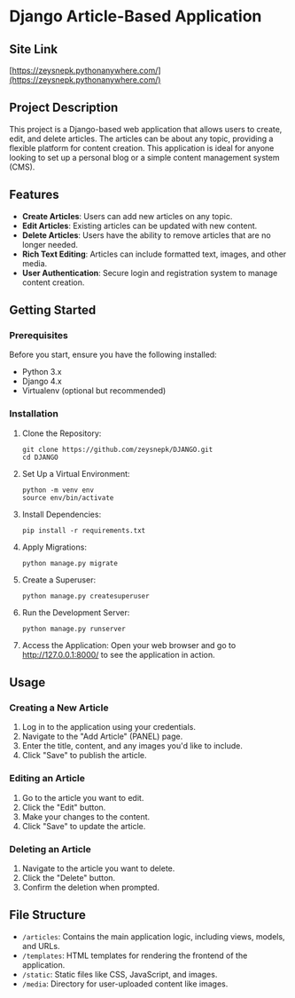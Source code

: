 # Django Article-Based Application

## Site Link
[https://zeysnepk.pythonanywhere.com/](https://zeysnepk.pythonanywhere.com/)

## Project Description
This project is a Django-based web application that allows users to create, edit, and delete articles. The articles can be about any topic, providing a flexible platform for content creation. This application is ideal for anyone looking to set up a personal blog or a simple content management system (CMS).

## Features
- **Create Articles**: Users can add new articles on any topic.
- **Edit Articles**: Existing articles can be updated with new content.
- **Delete Articles**: Users have the ability to remove articles that are no longer needed.
- **Rich Text Editing**: Articles can include formatted text, images, and other media.
- **User Authentication**: Secure login and registration system to manage content creation.

## Getting Started

### Prerequisites
Before you start, ensure you have the following installed:
- Python 3.x
- Django 4.x
- Virtualenv (optional but recommended)

### Installation

1. Clone the Repository:
   ```
   git clone https://github.com/zeysnepk/DJANGO.git
   cd DJANGO
   ```

2. Set Up a Virtual Environment:
   ```
   python -m venv env
   source env/bin/activate
   ```

3. Install Dependencies:
   ```
   pip install -r requirements.txt
   ```

4. Apply Migrations:
   ```
   python manage.py migrate
   ```

5. Create a Superuser:
   ```
   python manage.py createsuperuser
   ```

6. Run the Development Server:
   ```
   python manage.py runserver
   ```

7. Access the Application:
   Open your web browser and go to http://127.0.0.1:8000/ to see the application in action.

## Usage

### Creating a New Article
1. Log in to the application using your credentials.
2. Navigate to the "Add Article" (PANEL) page.
3. Enter the title, content, and any images you'd like to include.
4. Click "Save" to publish the article.

### Editing an Article
1. Go to the article you want to edit.
2. Click the "Edit" button.
3. Make your changes to the content.
4. Click "Save" to update the article.

### Deleting an Article
1. Navigate to the article you want to delete.
2. Click the "Delete" button.
3. Confirm the deletion when prompted.

## File Structure
- `/articles`: Contains the main application logic, including views, models, and URLs.
- `/templates`: HTML templates for rendering the frontend of the application.
- `/static`: Static files like CSS, JavaScript, and images.
- `/media`: Directory for user-uploaded content like images.
